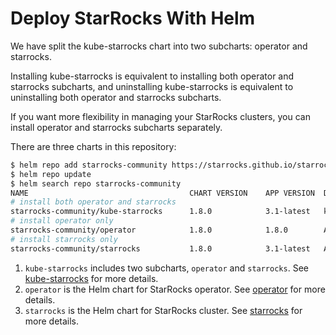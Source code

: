 # Deploy StarRocks With Helm

We have split the kube-starrocks chart into two subcharts: operator and starrocks.

Installing kube-starrocks is equivalent to installing both operator and starrocks subcharts, and uninstalling
kube-starrocks is equivalent to uninstalling both operator and starrocks subcharts.

If you want more flexibility in managing your StarRocks clusters, you can install operator and starrocks subcharts
separately.

There are three charts in this repository:

```bash
$ helm repo add starrocks-community https://starrocks.github.io/starrocks-kubernetes-operator
$ helm repo update
$ helm search repo starrocks-community
NAME                                    CHART VERSION    APP VERSION  DESCRIPTION
# install both operator and starrocks
starrocks-community/kube-starrocks      1.8.0            3.1-latest   kube-starrocks includes two subcharts, starrock...
# install operator only
starrocks-community/operator            1.8.0            1.8.0        A Helm chart for StarRocks operator
# install starrocks only
starrocks-community/starrocks           1.8.0            3.1-latest   A Helm chart for StarRocks cluster
```

1. `kube-starrocks` includes two subcharts, `operator` and `starrocks`.
   See [kube-starrocks](../helm-charts/charts/kube-starrocks/README.md) for more details.
2. `operator` is the Helm chart for StarRocks operator.
   See [operator](../helm-charts/charts/kube-starrocks/charts/operator/README.md) for more details.
3. `starrocks` is the Helm chart for StarRocks cluster.
   See [starrocks](../helm-charts/charts/kube-starrocks/charts/starrocks/README.md) for more details.
